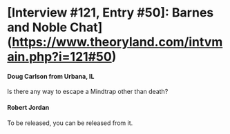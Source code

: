 # [Interview #121, Entry #50]: Barnes and Noble Chat](https://www.theoryland.com/intvmain.php?i=121#50)

#### Doug Carlson from Urbana, IL

Is there any way to escape a Mindtrap other than death?

#### Robert Jordan

To be released, you can be released from it.

